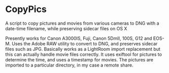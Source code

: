 CopyPics
========

A script to copy pictures and movies from various cameras to DNG with a 
date-time filename, while preserving sidecar files on OS X 

Presently works for Canon A3000IS, Fuji, Canon 5DmII, 100S, G12 and EOS-M. 
Uses the Adobe RAW utility to convert to DNG, and preserves sidecar files
such as JPG. Basically works as a LightRoom import replacement but this 
can actually handle movie files correctly. It uses exiftool for pictures
to determine the time, and uses a timestamp for movies. The pictures
are imported to a particular directory, in my case a remote share. 
